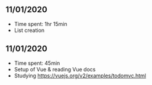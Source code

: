 ## 11/01/2020
* Time spent: 1hr 15min
* List creation
## 11/01/2020
* Time spent: 45min
* Setup of Vue & reading Vue docs
* Studying https://vuejs.org/v2/examples/todomvc.html
